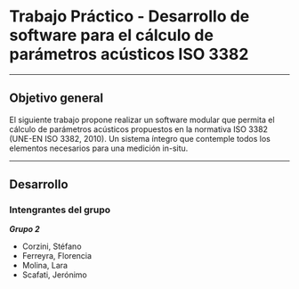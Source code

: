 # Trabajo Práctico - Desarrollo de software para el cálculo de parámetros acústicos ISO 3382

---
## Objetivo general

El siguiente trabajo propone realizar un software modular que permita el
cálculo de parámetros acústicos propuestos en
la normativa ISO 3382 (UNE-EN ISO 3382, 2010). Un sistema íntegro que contemple todos los
elementos necesarios para una medición in-situ.

---
## Desarrollo



### Intengrantes del grupo 

***Grupo 2***

* Corzini, Stéfano
* Ferreyra, Florencia
* Molina, Lara
* Scafati, Jerónimo
